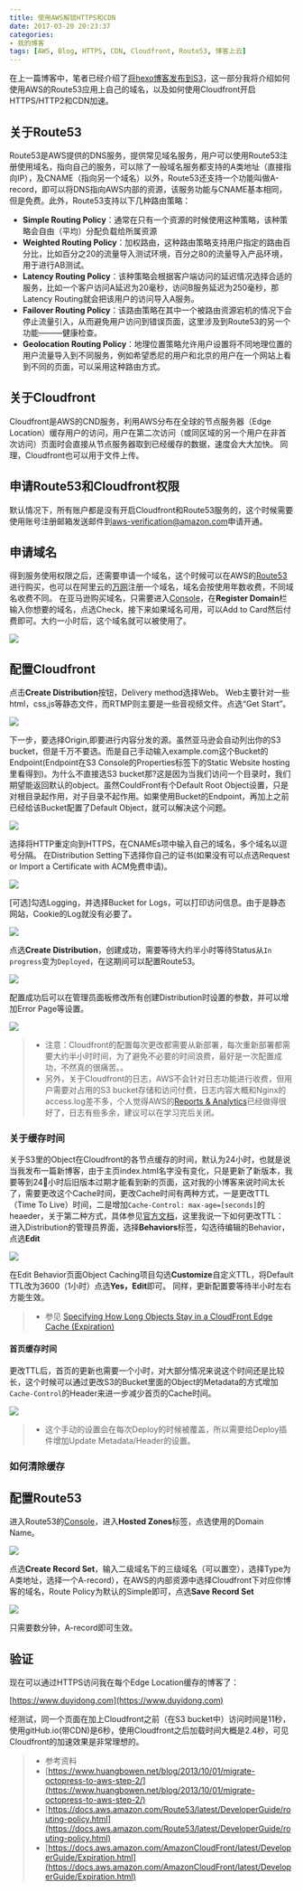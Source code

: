 ```yaml
---
title: 使用AWS解锁HTTPS和CDN
date: 2017-03-20 20:23:37
categories:
- 我的博客
tags: [AWS, Blog, HTTPS, CDN, Cloudfront, Route53, 博客上云]
---
```


在上一篇博客中，笔者已经介绍了[将hexo博客发布到S3](https://www.duyidong.com/2017/03/07/Deploy-Hexo-to-S3/)，这一部分我将介绍如何使用AWS的Route53应用上自己的域名，以及如何使用Cloudfront开启HTTPS/HTTP2和CDN加速。

## 关于Route53

Route53是AWS提供的DNS服务，提供常见域名服务，用户可以使用Route53注册使用域名，指向自己的服务，可以除了一般域名服务都支持的A类地址（直接指向IP），及CNAME（指向另一个域名）以外，Route53还支持一个功能叫做A-record，即可以将DNS指向AWS内部的资源，该服务功能与CNAME基本相同，但是免费。此外，Route53支持以下几种路由策略：

 - **Simple Routing Policy**：通常在只有一个资源的时候使用这种策略，该种策略会自由（平均）分配负载给所属资源
 - **Weighted Routing Policy**：加权路由，这种路由策略支持用户指定的路由百分比，比如百分之20的流量导入测试环境，百分之80的流量导入产品环境，用于进行AB测试。
 - **Latency Routing Policy**：该种策略会根据客户端访问的延迟情况选择合适的服务，比如一个客户访问A延迟为20毫秒，访问B服务延迟为250毫秒，那Latency Routing就会把该用户的访问导入A服务。
 - **Failover Routing Policy**：该路由策略在其中一个被路由资源宕机的情况下会停止流量引入，从而避免用户访问到错误页面，这里涉及到Route53的另一个功能———健康检查。
 - **Geolocation Routing Policy**：地理位置策略允许用户设置将不同地理位置的用户流量导入到不同服务，例如希望悉尼的用户和北京的用户在一个网站上看到不同的页面，可以采用这种路由方式。

## 关于Cloudfront

Cloudfront是AWS的CND服务，利用AWS分布在全球的节点服务器（Edge Location）缓存用户的访问，用户在第二次访问（或同区域的另一个用户在非首次访问）页面时会直接从节点服务器取到已经缓存的数据，速度会大大加快。
同理，Cloudfront也可以用于文件上传。

## 申请Route53和Cloudfront权限

默认情况下，所有账户都是没有开启Cloudfront和Route53服务的，这个时候需要使用账号注册邮箱发送邮件到[aws-verification@amazon.com](aws-verification@amazon.com)申请开通。

## 申请域名

得到服务使用权限之后，还需要申请一个域名，这个时候可以在AWS的[Route53](https://console.aws.amazon.com/cloudfront/route53)进行购买，也可以在阿里云的[万网](https://wanwang.aliyun.com/domain/)注册一个域名，域名会按使用年数收费，不同域名收费不同。
在亚马逊购买域名，只需要进入[Console](https://console.aws.amazon.com/route53/home)，在**Register Domain**栏输入你想要的域名，点选Check，接下来如果域名可用，可以Add to Card然后付费即可。大约一小时后，这个域名就可以被使用了。

![](/images/Route53_Register_Domain.png)

## 配置Cloudfront

点击**Create Distribution**按钮，Delivery method选择Web。 Web主要针对一些html，css,js等静态文件，而RTMP则主要是一些音视频文件。点选“Get Start”。

![](/images/Clouldfront_Configure_Select_Delivery_Method.png)

下一步，要选择Origin,即要进行内容分发的源。虽然亚马逊会自动列出你的S3 bucket，但是千万不要选。而是自己手动输入example.com这个Bucket的Endpoint(Endpoint在S3 Console的Properties标签下的Static Website hosting里看得到)。为什么不直接选S3 bucket那?这是因为当我们访问一个目录时，我们期望能返回默认的object。虽然CouldFront有个Default Root Object设置，只是对根目录起作用，对子目录不起作用。如果使用Bucket的Endpoint，再加上之前已经给该Bucket配置了Default Object，就可以解决这个问题。

![](/images/Clouldfront_Configure_Origin_Domain_Name.png)

选择将HTTP重定向到HTTPS，在CNAMEs项中输入自己的域名，多个域名以逗号分隔。
在Distribution Setting下选择你自己的证书(如果没有可以点选Request or Import a Certificate with ACM免费申请)。

![](/images/Clouldfront_Configure_Distribution_Setting.png)

[可选]勾选Logging，并选择Bucket for Logs，可以打印访问信息。由于是静态网站，Cookie的Log就没有必要了。

![](/images/Clouldfront_Configure_Logging.png)

点选**Create Distribution**，创建成功，需要等待大约半小时等待Status从```In progress```变为```Deployed```，在这期间可以配置Route53。

![](/images/Clouldfront_Configure_Success.png)

配置成功后可以在管理员面板修改所有创建Distribution时设置的参数，并可以增加Error Page等设置。

![](/images/Clouldfront_Configure_Admin.png)

> * 注意：Cloudfront的配置每次更改都需要从新部署，每次重新部署都需要大约半小时时间，为了避免不必要的时间浪费，最好是一次配置成功，不然真的很痛苦。。
> * 另外，关于Cloudfront的日志，AWS不会针对日志功能进行收费，但用户需要对占用的S3 bucket存储和访问付费，日志内容大概和Nginx的access.log差不多，个人觉得AWS的[Reports & Analytics](https://console.aws.amazon.com/cloudfront/home#cache_stat_reports)已经做得很好了，日志有些多余，建议可以在学习完后关闭。

### 关于缓存时间

关于S3里的Object在Cloudfront的各节点缓存的时间，默认为24小时，也就是说当我发布一篇新博客，由于主页index.html名字没有变化，只是更新了新版本，我要等到24小时后旧版本过期才能看到新的页面，这对我的小博客来说时间太长了，需要更改这个Cache时间，更改Cache时间有两种方式，一是更改TTL（Time To Live）时间，二是增加```Cache-Control: max-age=[seconds]```的heaeder，关于第二种方式，具体参见[官方文档](https://docs.aws.amazon.com/AmazonCloudFront/latest/DeveloperGuide/Expiration.html#expiration-individual-objects)，这里我说一下如何更改TTL：
进入Distribution的管理员界面，选择**Behaviors**标签，勾选待编辑的Behavior，点选**Edit**

![](/images/Cloudfront_Distributions_Behaviors.png)

在Edit Behavior页面Object Caching项目勾选**Customize**自定义TTL，将Default TTL改为3600（1小时）点选**Yes，Edit**即可。
同样，更新配置要等待半小时左右方能生效。

> * 参见 [Specifying How Long Objects Stay in a CloudFront Edge Cache (Expiration)](https://docs.aws.amazon.com/AmazonCloudFront/latest/DeveloperGuide/Expiration.html)

#### 首页缓存时间

更改TTL后，首页的更新也需要一个小时，对大部分情况来说这个时间还是比较长，这个时候可以通过更改S3的Bucket里面的Object的Metadata的方式增加```Cache-Control```的Header来进一步减少首页的Cache时间。

![](/images/Cloudfront_S3_Metadata.png)

> * 这个手动的设置会在每次Deploy的时候被覆盖，所以需要给Deploy插件增加Update Metadata/Header的设置。

### 如何清除缓存

## 配置Route53

进入Route53的[Console](https://console.aws.amazon.com/route53/home)，进入**Hosted Zones**标签，点选使用的Domain Name。

![](/images/Route53_Host_Zones.png)

点选**Create Record Set**，输入二级域名下的三级域名（可以置空），选择Type为A类地址，选择一个A-record），在AWS的内部资源中选择Cloudfront下对应你博客的域名，Route Policy为默认的Simple即可，点选**Save Record Set**

![](/images/Route53_Create_Record_Set.png)

只需要数分钟，A-record即可生效。

## 验证

现在可以通过HTTPS访问我在每个Edge Location缓存的博客了：

[https://www.duyidong.com](https://www.duyidong.com)

经测试，同一个页面在加上Cloudfront之前（在S3 bucket中）访问时间是11秒，使用gitHub.io(带CDN)是6秒，使用Cloudfront之后加载时间大概是2.4秒，可见Cloudfront的加速效果是非常理想的。


> * 参考资料
> * [https://www.huangbowen.net/blog/2013/10/01/migrate-octopress-to-aws-step-2/](https://www.huangbowen.net/blog/2013/10/01/migrate-octopress-to-aws-step-2/)
> * [https://docs.aws.amazon.com/Route53/latest/DeveloperGuide/routing-policy.html](https://docs.aws.amazon.com/Route53/latest/DeveloperGuide/routing-policy.html)
> * [https://docs.aws.amazon.com/AmazonCloudFront/latest/DeveloperGuide/Expiration.html](https://docs.aws.amazon.com/AmazonCloudFront/latest/DeveloperGuide/Expiration.html)
